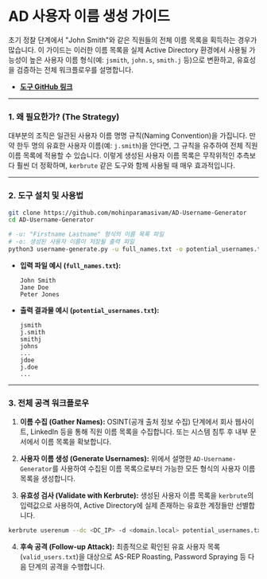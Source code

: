 

# AD 사용자 이름 생성 가이드

초기 정찰 단계에서 "John Smith"와 같은 직원들의 전체 이름 목록을 획득하는 경우가 많습니다. 이 가이드는 이러한 이름 목록을 실제 Active Directory 환경에서 사용될 가능성이 높은 사용자 이름 형식(예: `jsmith`, `john.s`, `smith.j` 등)으로 변환하고, 유효성을 검증하는 전체 워크플로우를 설명합니다.

- **[도구 GitHub 링크](https://github.com/mohinparamasivam/AD-Username-Generator)**

---

### **1. 왜 필요한가? (The Strategy)**

대부분의 조직은 일관된 사용자 이름 명명 규칙(Naming Convention)을 가집니다. 만약 한두 명의 유효한 사용자 이름(예: `j.smith`)을 안다면, 그 규칙을 유추하여 전체 직원 이름 목록에 적용할 수 있습니다. 이렇게 생성된 사용자 이름 목록은 무작위적인 추측보다 훨씬 더 정확하며, `kerbrute` 같은 도구와 함께 사용될 때 매우 효과적입니다.

---

### **2. 도구 설치 및 사용법**

```bash title="도구 다운로드"
git clone https://github.com/mohinparamasivam/AD-Username-Generator
cd AD-Username-Generator
```

```bash title="사용자 이름 생성"
# -u: "Firstname Lastname" 형식의 이름 목록 파일
# -o: 생성된 사용자 이름이 저장될 출력 파일
python3 username-generate.py -u full_names.txt -o potential_usernames.txt
```

- **입력 파일 예시 (`full_names.txt`):**
  ```
  John Smith
  Jane Doe
  Peter Jones
  ```

- **출력 결과물 예시 (`potential_usernames.txt`):**
  ```
  jsmith
  j.smith
  smithj
  johns
  ...
  jdoe
  j.doe
  ...
  ```

---

### **3. 전체 공격 워크플로우**

1.  **이름 수집 (Gather Names):** OSINT(공개 출처 정보 수집) 단계에서 회사 웹사이트, LinkedIn 등을 통해 직원 이름 목록을 수집합니다. 또는 시스템 침투 후 내부 문서에서 이름 목록을 확보합니다.

2.  **사용자 이름 생성 (Generate Usernames):** 위에서 설명한 `AD-Username-Generator`를 사용하여 수집된 이름 목록으로부터 가능한 모든 형식의 사용자 이름 목록을 생성합니다.

3.  **유효성 검사 (Validate with Kerbrute):** 생성된 사용자 이름 목록을 `kerbrute`의 입력값으로 사용하여, Active Directory에 실제 존재하는 유효한 계정들만 선별합니다.
```bash title="Kerbrute로 유효 계정 확인"
kerbrute userenum --dc <DC_IP> -d <domain.local> potential_usernames.txt -o valid_users.txt
```

4.  **후속 공격 (Follow-up Attack):** 최종적으로 확인된 유효 사용자 목록(`valid_users.txt`)을 대상으로 AS-REP Roasting, Password Spraying 등 다음 단계의 공격을 수행합니다.

